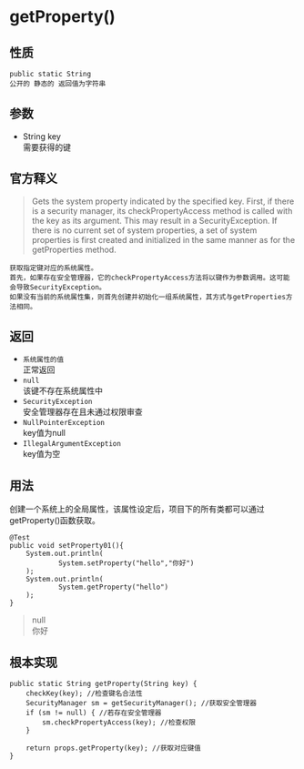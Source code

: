 # getProperty()

## 性质

    public static String
    公开的 静态的 返回值为字符串

## 参数

* String key  
  需要获得的键

## 官方释义

>Gets the system property indicated by the specified key.
>First, if there is a security manager, its checkPropertyAccess method is called with the key as its argument. This may result in a SecurityException.
>If there is no current set of system properties, a set of system properties is first created and initialized in the same manner as for the getProperties method.

    获取指定键对应的系统属性。
    首先，如果存在安全管理器，它的checkPropertyAccess方法将以键作为参数调用。这可能会导致SecurityException。
    如果没有当前的系统属性集，则首先创建并初始化一组系统属性，其方式与getProperties方法相同。  

## 返回

* ``系统属性的值``  
  正常返回  
* ``null``  
  该键不存在系统属性中
* ``SecurityException``  
 安全管理器存在且未通过权限审查
* ``NullPointerException``  
  key值为null
* ``IllegalArgumentException``  
  key值为空

## 用法

创建一个系统上的全局属性，该属性设定后，项目下的所有类都可以通过getProperty()函数获取。

    @Test
    public void setProperty01(){
        System.out.println(
                System.setProperty("hello","你好")
        );
        System.out.println(
                System.getProperty("hello")
        );
    }

>null  
>你好

## 根本实现  

    public static String getProperty(String key) {
        checkKey(key); //检查键名合法性
        SecurityManager sm = getSecurityManager(); //获取安全管理器
        if (sm != null) { //若存在安全管理器
            sm.checkPropertyAccess(key); //检查权限
        }

        return props.getProperty(key); //获取对应键值
    }